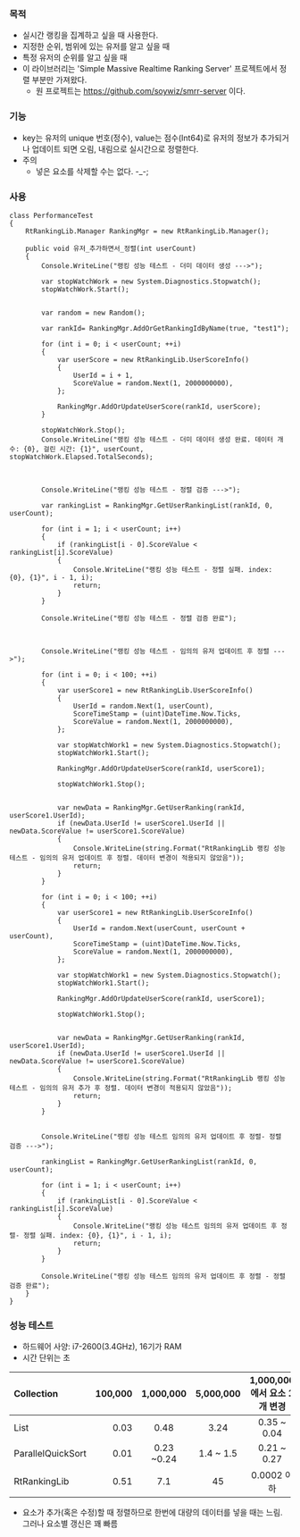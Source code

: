 ### 목적
- 실시간 랭킹을 집계하고 싶을 때 사용한다.
- 지정한 순위, 범위에 있는 유저를 알고 싶을 때
- 특정 유저의 순위를 알고 싶을 때
- 이 라이브러리는 'Simple Massive Realtime Ranking Server' 프로젝트에서 정렬 부분만 가져왔다.
    - 원 프로젝트는 https://github.com/soywiz/smrr-server 이다.


### 기능
- key는 유저의 unique 번호(정수), value는 점수(Int64)로 유저의 정보가 추가되거나 업데이트 되면 오림, 내림으로 실시간으로 정렬한다.
- 주의
    - 넣은 요소를 삭제할 수는 없다. -_-;


### 사용
```
class PerformanceTest
{
    RtRankingLib.Manager RankingMgr = new RtRankingLib.Manager();

    public void 유저_추가하면서_정렬(int userCount)
    {
        Console.WriteLine("랭킹 성능 테스트 - 더미 데이터 생성 --->");
        
        var stopWatchWork = new System.Diagnostics.Stopwatch();
        stopWatchWork.Start();


        var random = new Random();

        var rankId= RankingMgr.AddOrGetRankingIdByName(true, "test1");

        for (int i = 0; i < userCount; ++i)
        {
            var userScore = new RtRankingLib.UserScoreInfo()
            {
                UserId = i + 1,
                ScoreValue = random.Next(1, 2000000000),
            };

            RankingMgr.AddOrUpdateUserScore(rankId, userScore);
        }

        stopWatchWork.Stop();
        Console.WriteLine("랭킹 성능 테스트 - 더미 데이터 생성 완료. 데이터 개수: {0}, 걸린 시간: {1}", userCount, stopWatchWork.Elapsed.TotalSeconds);

        

        Console.WriteLine("랭킹 성능 테스트 - 정렬 검증 --->");

        var rankingList = RankingMgr.GetUserRankingList(rankId, 0, userCount);

        for (int i = 1; i < userCount; i++)
        {
            if (rankingList[i - 0].ScoreValue < rankingList[i].ScoreValue)
            {
                Console.WriteLine("랭킹 성능 테스트 - 정렬 실패. index: {0}, {1}", i - 1, i);
                return;
            }
        }

        Console.WriteLine("랭킹 성능 테스트 - 정렬 검증 완료");



        Console.WriteLine("랭킹 성능 테스트 - 임의의 유저 업데이트 후 정렬 --->");

        for (int i = 0; i < 100; ++i)
        {
            var userScore1 = new RtRankingLib.UserScoreInfo()
            {
                UserId = random.Next(1, userCount),
                ScoreTimeStamp = (uint)DateTime.Now.Ticks,
                ScoreValue = random.Next(1, 2000000000),
            };

            var stopWatchWork1 = new System.Diagnostics.Stopwatch();
            stopWatchWork1.Start();

            RankingMgr.AddOrUpdateUserScore(rankId, userScore1);

            stopWatchWork1.Stop();


            var newData = RankingMgr.GetUserRanking(rankId, userScore1.UserId);
            if (newData.UserId != userScore1.UserId || newData.ScoreValue != userScore1.ScoreValue)
            {
                Console.WriteLine(string.Format("RtRankingLib 랭킹 성능 테스트 - 임의의 유저 업데이트 후 정렬. 데이터 변경이 적용되지 않았음"));
                return;
            }
        }

        for (int i = 0; i < 100; ++i)
        {
            var userScore1 = new RtRankingLib.UserScoreInfo()
            {
                UserId = random.Next(userCount, userCount + userCount),
                ScoreTimeStamp = (uint)DateTime.Now.Ticks,
                ScoreValue = random.Next(1, 2000000000),
            };

            var stopWatchWork1 = new System.Diagnostics.Stopwatch();
            stopWatchWork1.Start();

            RankingMgr.AddOrUpdateUserScore(rankId, userScore1);

            stopWatchWork1.Stop();


            var newData = RankingMgr.GetUserRanking(rankId, userScore1.UserId);
            if (newData.UserId != userScore1.UserId || newData.ScoreValue != userScore1.ScoreValue)
            {
                Console.WriteLine(string.Format("RtRankingLib 랭킹 성능 테스트 - 임의의 유저 추가 후 정렬. 데이터 변경이 적용되지 않았음"));
                return;
            }
        }


        Console.WriteLine("랭킹 성능 테스트 임의의 유저 업데이트 후 정렬- 정렬 검증 --->");

        rankingList = RankingMgr.GetUserRankingList(rankId, 0, userCount);

        for (int i = 1; i < userCount; i++)
        {
            if (rankingList[i - 0].ScoreValue < rankingList[i].ScoreValue)
            {
                Console.WriteLine("랭킹 성능 테스트 임의의 유저 업데이트 후 정렬- 정렬 실패. index: {0}, {1}", i - 1, i);
                return;
            }
        }

        Console.WriteLine("랭킹 성능 테스트 임의의 유저 업데이트 후 정렬 - 정렬 검증 완료");
    }
}
```


### 성능 테스트
- 하드웨어 사양: i7-2600(3.4GHz), 16기가 RAM
- 시간 단위는 초

| Collection | 100,000 | 1,000,000 | 5,000,000 | 1,000,000 에서 요소 1개 변경 |
|:-----------|------------:|:------------:|:------------:|:------------:|
| List|  0.03 |  0.48|  3.24|  0.35 ~ 0.04|
| ParallelQuickSort|  0.01|  0.23 ~0.24|  1.4 ~ 1.5|  0.21 ~ 0.27|
| RtRankingLib |  0.51|  7.1|  45|  0.0002 이하|

- 요소가 추가(혹은 수정)할 때 정렬하므로 한번에 대량의 데이터를 넣을 때는 느림. 그러나 요소별 갱신은 꽤 빠름

